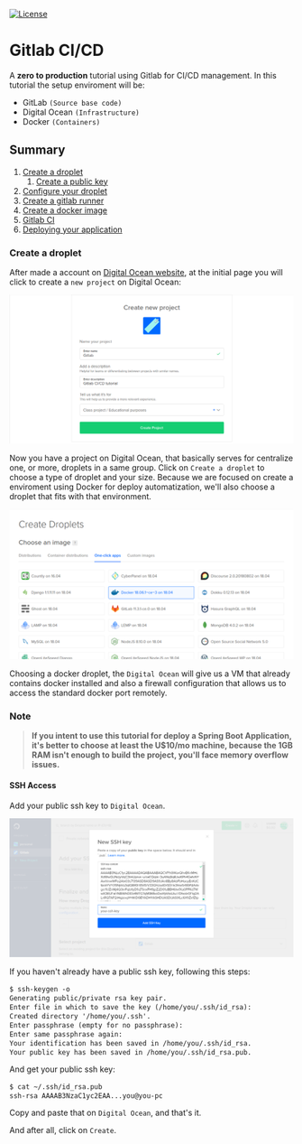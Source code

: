 [![License](https://img.shields.io/badge/License-Apache%202.0-blue.svg)](https://opensource.org/licenses/Apache-2.0)


# Gitlab CI/CD
A **zero to production** tutorial using Gitlab for CI/CD management. In this tutorial the setup enviroment will be:

- GitLab `(Source base code)`
- Digital Ocean `(Infrastructure)`
- Docker `(Containers)`

## Summary
1. [Create a droplet](#digital-ocean)
    1. [Create a public key](#ssh)
2. [Configure your droplet](#config)
3. [Create a gitlab runner](#runner)
4. [Create a docker image](#docker)
5. [Gitlab CI](#ci)
6. [Deploying your application](#deploy)

<div id='digital-ocean'/>

### Create a droplet

After made a account on [Digital Ocean website](https://www.digitalocean.com/), at the initial page you will click to create a `new project` on Digital Ocean:

![Projects page](img/project.png)

Now you have a project on Digital Ocean, that basically serves for centralize one, or more, droplets in a same group. Click on `Create a droplet` to choose a type of droplet and your size. Because we are focused  on create a enviroment using Docker for deploy automatization, we'll also choose a droplet that fits with that environment.

![Docker droplet](img/docker-droplet.png)

Choosing a docker droplet, the `Digital Ocean` will give us a VM that already contains docker installed and also a firewall configuration that allows us to access the standard docker port remotely.

### Note

> **If you intent to use this tutorial for deploy a Spring Boot Application, it's better to choose at least the U$10/mo machine, because the 1GB RAM isn't enough to build the project, you'll face memory overflow issues.**

<div id='ssh'/>

#### SSH Access

Add your public ssh key to `Digital Ocean`. 

![SSH](img/ssh-key.png)

If you haven't already have a public ssh key, following this steps:

```
$ ssh-keygen -o
Generating public/private rsa key pair.
Enter file in which to save the key (/home/you/.ssh/id_rsa):
Created directory '/home/you/.ssh'.
Enter passphrase (empty for no passphrase):
Enter same passphrase again:
Your identification has been saved in /home/you/.ssh/id_rsa.
Your public key has been saved in /home/you/.ssh/id_rsa.pub.
```

And get your public ssh key: 

```
$ cat ~/.ssh/id_rsa.pub
ssh-rsa AAAAB3NzaC1yc2EAA...you@you-pc
```
Copy and paste that on `Digital Ocean`, and that's it.

And after all, click on `Create`. 

